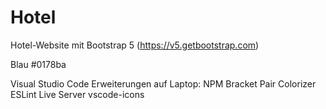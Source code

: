 # Hotel

Hotel-Website mit Bootstrap 5 (https://v5.getbootstrap.com)


Blau #0178ba

Visual Studio Code Erweiterungen auf Laptop:
NPM
Bracket Pair Colorizer
ESLint
Live Server
vscode-icons

